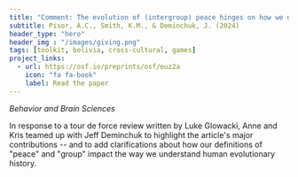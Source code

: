 ```yaml
---
title: "Comment: The evolution of (intergroup) peace hinges on how we define groups and peace"
subtitle: Pisor, A.C., Smith, K.M., & Deminchuk, J. (2024)
header_type: "hero"
header_img : "/images/giving.png"
tags: [toolkit, bolivia, cross-cultural, games]
project_links:
  - url: https://osf.io/preprints/osf/euz2a
    icon: "fa fa-book"
    label: Read the paper
---
```

*Behavior and Brain Sciences*

In response to a tour de force review written by Luke Glowacki, Anne and Kris teamed up with Jeff Deminchuk to highlight the article's major contributions -- and to add clarifications about how our definitions of "peace" and "group" impact the way we understand human evolutionary history.
